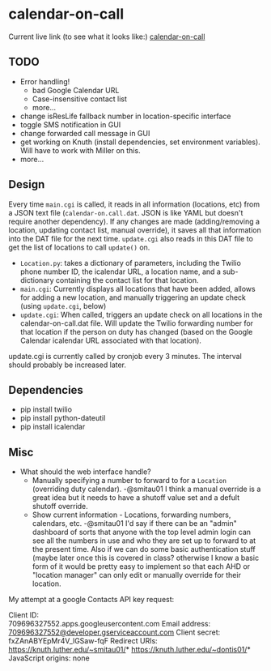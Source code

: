 calendar-on-call
================

Current live link (to see what it looks like:) [calendar-on-call](http://dev.isaacdontjelindell.com/calendar-on-call/main.cgi)


TODO
-------
* Error handling!
  - bad Google Calendar URL
  - Case-insensitive contact list
  - more...
* change isResLife fallback number in location-specific interface
* toggle SMS notification in GUI
* change forwarded call message in GUI
* get working on Knuth (install dependencies, set environment variables). Will have to work with Miller on this.
* more...



Design
-------
Every time `main.cgi` is called, it reads in all information (locations, etc) from a JSON text file (`calendar-on.call.dat`. JSON is like YAML but doesn't require another dependency). If 
any changes are made (adding/removing a location, updating contact list, manual override), it saves all that information
into the DAT file for the next time. `update.cgi` also reads in this DAT file to get the list of locations to call `update()` on.

* `Location.py`: takes a dictionary of parameters, including the Twilio phone number ID, the icalendar URL, a location name, and a sub-dictionary containing the contact list for that location.
* `main.cgi`: Currently displays all locations that have been added, allows for adding a new location, and manually triggering an update check (using `update.cgi`, below)
* `update.cgi`: When called, triggers an update check on all locations in the calendar-on-call.dat file. Will update the Twilio forwarding number for that location if the person on duty has changed (based on the Google Calendar icalendar URL associated with that location).

update.cgi is currently called by cronjob every 3 minutes. The interval should probably be increased later.

Dependencies
----------
* pip install twilio
* pip install python-dateutil
* pip install icalendar


Misc
-------
* What should the web interface handle? 
  * Manually specifying a number to forward to for a `Location` (overriding duty calendar).
	-@smitau01 I think a manual override is a great idea but it needs to have a shutoff value set and a defult shutoff override.
  * Show current information - Locations, forwarding numbers, calendars, etc.
	-@smitau01 I'd say if there can be an "admin" dashboard of sorts that anyone with the top level admin login can see all the numbers in use and who they are set up to forward to at the present time.
	  Also if we can do some basic authentication stuff (maybe later once this is covered in class? otherwise I know a basic form of it would be pretty easy to implement so that each AHD or "location manager" can only edit or manually override for their location.


My attempt at a google Contacts API key request:

Client ID:	
709696327552.apps.googleusercontent.com
Email address:	
709696327552@developer.gserviceaccount.com
Client secret:	
fxZAnABYEpMr4V_lGSaw-fqF
Redirect URIs:	https://knuth.luther.edu/~smitau01/*
https://knuth.luther.edu/~dontis01/*
JavaScript origins:	none
